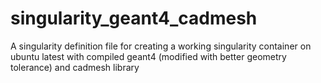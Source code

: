 # singularity_geant4_cadmesh
A singularity definition file for creating a working singularity container on ubuntu latest with compiled geant4 (modified with better geometry tolerance) and cadmesh library
